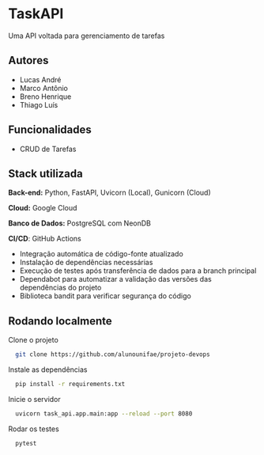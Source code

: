 # TaskAPI

Uma API voltada para gerenciamento de tarefas

## Autores

- Lucas André
- Marco Antônio
- Breno Henrique
- Thiago Luís

## Funcionalidades

- CRUD de Tarefas

## Stack utilizada

**Back-end:** Python, FastAPI, Uvicorn (Local), Gunicorn (Cloud)

**Cloud:** Google Cloud

**Banco de Dados:** PostgreSQL com NeonDB

**CI/CD**: GitHub Actions

- Integração automática de código-fonte atualizado
- Instalação de dependências necessárias
- Execução de testes após transferência de dados para a branch principal
- Dependabot para automatizar a validação das versões das dependências do projeto
- Biblioteca bandit para verificar segurança do código

## Rodando localmente

Clone o projeto

```bash
  git clone https://github.com/alunounifae/projeto-devops
```

Instale as dependências

```bash
  pip install -r requirements.txt
```

Inicie o servidor

```bash
  uvicorn task_api.app.main:app --reload --port 8080
```

Rodar os testes

```bash
  pytest
```

